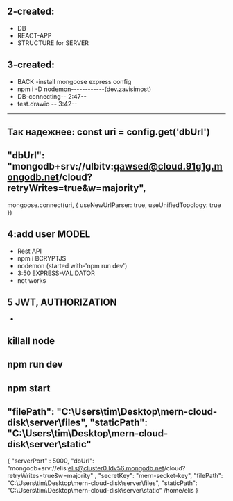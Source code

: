 ## 2-created:
- DB
- REACT-APP
- STRUCTURE for SERVER
## 3-created:
- BACK -install mongoose express config 
- npm i -D nodemon------------(dev.zavisimost)
- DB-connecting-- 2:47--
- test.drawio -- 3:42--
--------------------
Так надежнее:
const uri = config.get('dbUrl')
-----------------
  "dbUrl": "mongodb+srv://ulbitv:qawsed@cloud.91g1g.mongodb.net/cloud?retryWrites=true&w=majority",
-----------------
mongoose.connect(uri, { useNewUrlParser: true, useUnifiedTopology: true })
## 4:add user MODEL
- Rest API 
- npm i BCRYPTJS
- nodemon (started with-'npm run dev')
- 3:50 EXPRESS-VALIDATOR
- not works
## 5 JWT, AUTHORIZATION
-
## killall node
## npm run dev
## npm start


  "filePath": "C:\\Users\\tim\\Desktop\\mern-cloud-disk\\server\\files",
  "staticPath": "C:\\Users\\tim\\Desktop\\mern-cloud-disk\\server\\static"
--------------------
{
  "serverPort" : 5000,
  "dbUrl": 
  "mongodb+srv://elis:elis@cluster0.ldv56.mongodb.net/cloud?retryWrites=true&w=majority"
  ,
  "secretKey": "mern-secket-key",
  "filePath": "C:\\Users\\tim\\Desktop\\mern-cloud-disk\\server\\files",
  "staticPath": "C:\\Users\\tim\\Desktop\\mern-cloud-disk\\server\\static"
  /home/elis
}
